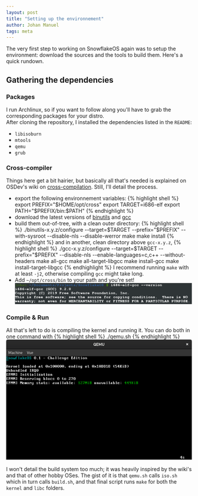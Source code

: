 ```yaml
---
layout: post
title: "Setting up the environnement"
author: Johan Manuel
tags: meta
---
```


The very first step to working on SnowflakeOS again was to setup the environment: download the sources and the tools to build them. Here's a quick rundown.

## Gathering the dependencies

### Packages

I run Archlinux, so if you want to follow along you'll have to grab the corresponding 
packages for your distro.  
After cloning the repository, I installed the dependencies listed in the `README`:

- `libisoburn`
- `mtools`
- `qemu`
- `grub`

### Cross-compiler

Things here get a bit hairier, but basically all that's needed is explained on OSDev's
wiki on [cross-compilation][osdev cross]. Still, I'll detail the process.

- export the following environnement variables:
{% highlight shell %}
export PREFIX="$HOME/opt/cross"
export TARGET=i686-elf
export PATH="$PREFIX/bin:$PATH"
{% endhighlight %}
- download the latest versions of [binutils][binutils] and [gcc][gcc]
- build them out-of-tree, with a clean outer directory:
{% highlight shell %}
./binutils-x.y.z/configure --target=$TARGET --prefix="$PREFIX" --with-sysroot --disable-nls --disable-werror
make
make install
{% endhighlight %}
and in another, clean directory above `gcc-x.y.z`,
{% highlight shell %}
./gcc-x.y.z/configure --target=$TARGET --prefix="$PREFIX" --disable-nls --enable-languages=c,c++ --without-headers
make all-gcc
make all-target-libgcc
make install-gcc
make install-target-libgcc
{% endhighlight %}
I recommend running `make` with at least `-j2`, otherwise compiling `gcc` might take long.
- Add `~/opt/cross/bin` to your path and you're set!
![gcc](/assets/gcc-ver.png)

### Compile & Run

All that's left to do is compiling the kernel and running it. You can do both in one command
with
{% highlight shell %}
./qemu.sh
{% endhighlight %}
![SnowflakeOS](/assets/sos-challenge.png)

I won't detail the build system too much; it was heavily inspired by the wiki's and that of other
hobby OSes. The gist of it is that `qemu.sh` calls `iso.sh` which in turn calls `build.sh`, and
that final script runs `make` for both the `kernel` and `libc` folders.

[osdev cross]: https://wiki.osdev.org/GCC_Cross-Compiler
[binutils]: https://www.gnu.org/software/binutils/
[gcc]: https://ftp.gnu.org/gnu/gcc/